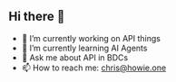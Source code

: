 ## Hi there 👋

- 🔭 I’m currently working on API things
- 🌱 I’m currently learning AI Agents
- 💬 Ask me about API in BDCs
- 📫 How to reach me: chris@howie.one
